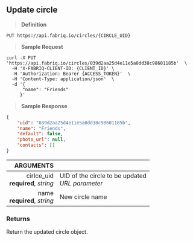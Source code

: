 ## Update circle

> **Definition**

```text
PUT https://api.fabriq.io/circles/{CIRCLE_UID}
```

> **Sample Request**

```shell
curl -X PUT 'https://api.fabriq.io/circles/039d2aa25d4e11e5a0dd38c98601185b'  \
  -H 'X-FABRIQ-CLIENT-ID: {CLIENT_ID}' \
  -H 'Authorization: Bearer {ACCESS_TOKEN}'  \
  -H 'Content-Type: application/json'  \
  -d '{                                        
      "name": "Friends"
     }'
```

> **Sample Response**

```json
{
    "uid": "039d2aa25d4e11e5a0dd38c98601185b",
    "name": "Friends",
    "default": false,
    "photo_url": null,
    "contacts": []
}
```


ARGUMENTS ||
---------:        | -----------
cirlce_uid<br>**required**, *string* | UID of the circle to be updated<br>*URL parameter*
name<br>**required**, *string* | New circle name


### Returns
Return the updated circle object.
